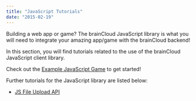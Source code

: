 ```yaml
---
title: "JavaScript Tutorials"
date: "2015-02-19"
---
```


Building a web app or game? The brainCloud JavaScript library is what you will need to integrate your amazing app/game with the brainCloud backend!

In this section, you will find tutorials related to the use of the brainCloud JavaScript client library.

Check out the [Example JavaScript Game](/learn/sdk-tutorials/javascript-tutorials/javascript-example-game/ "Javascript Example Game") to get started!

Further tutorials for the JavaScript library are listed below:

- [JS File Upload API](/learn/sdk-tutorials/javascript-tutorials/js-file-upload/)

<DocCardList />